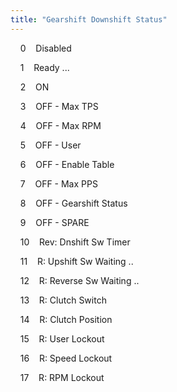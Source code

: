 ```yaml
---
title: "Gearshift Downshift Status"
---
```


&nbsp; &nbsp; 0&nbsp; &nbsp; Disabled &nbsp; &nbsp;

&nbsp; &nbsp; 1&nbsp; &nbsp; Ready ... &nbsp; &nbsp;

&nbsp; &nbsp; 2&nbsp; &nbsp; ON &nbsp; &nbsp;

&nbsp; &nbsp; 3&nbsp; &nbsp; OFF - Max TPS&nbsp; &nbsp; &nbsp;

&nbsp; &nbsp; 4&nbsp; &nbsp; OFF - Max RPM &nbsp; &nbsp;

&nbsp; &nbsp; 5&nbsp; &nbsp; OFF - User&nbsp; &nbsp; &nbsp;

&nbsp; &nbsp; 6&nbsp; &nbsp; OFF - Enable Table &nbsp; &nbsp;

&nbsp; &nbsp; 7&nbsp; &nbsp; OFF - Max PPS&nbsp; &nbsp; &nbsp;

&nbsp; &nbsp; 8&nbsp; &nbsp; OFF - Gearshift Status &nbsp; &nbsp;

&nbsp; &nbsp; 9&nbsp; &nbsp; OFF - SPARE &nbsp; &nbsp;

&nbsp; &nbsp; 10&nbsp; &nbsp; Rev: Dnshift Sw Timer &nbsp; &nbsp;

&nbsp; &nbsp; 11&nbsp; &nbsp; R: Upshift Sw Waiting .. &nbsp; &nbsp;

&nbsp; &nbsp; 12&nbsp; &nbsp; R: Reverse Sw Waiting .. &nbsp; &nbsp;

&nbsp; &nbsp; 13&nbsp; &nbsp; R: Clutch Switch &nbsp; &nbsp;

&nbsp; &nbsp; 14&nbsp; &nbsp; R: Clutch Position &nbsp; &nbsp;

&nbsp; &nbsp; 15&nbsp; &nbsp; R: User Lockout &nbsp; &nbsp;

&nbsp; &nbsp; 16&nbsp; &nbsp; R: Speed Lockout &nbsp; &nbsp;

&nbsp; &nbsp; 17&nbsp; &nbsp; R: RPM Lockout &nbsp; &nbsp;

